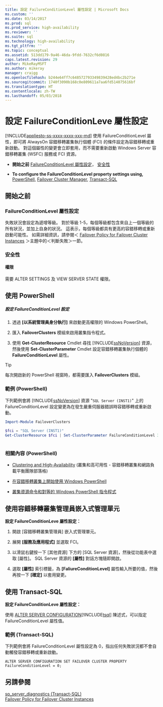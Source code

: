 ```yaml
---
title: 設定 FailureConditionLevel 屬性設定 | Microsoft Docs
ms.custom: ''
ms.date: 03/14/2017
ms.prod: sql
ms.prod_service: high-availability
ms.reviewer: ''
ms.suite: sql
ms.technology: high-availability
ms.tgt_pltfrm: ''
ms.topic: conceptual
ms.assetid: 513dd179-9a46-46da-9fdd-7632cf6d0816
caps.latest.revision: 29
author: MikeRayMSFT
ms.author: mikeray
manager: craigg
ms.openlocfilehash: b244e64ff7c648572793349839428ed4bc2b271e
ms.sourcegitcommit: 1740f3090b168c0e809611a7aa6fd514075616bf
ms.translationtype: HT
ms.contentlocale: zh-TW
ms.lasthandoff: 05/03/2018
---
```

# <a name="configure-failureconditionlevel-property-settings"></a>設定 FailureConditionLeve 屬性設定
[!INCLUDE[appliesto-ss-xxxx-xxxx-xxx-md](../../../includes/appliesto-ss-xxxx-xxxx-xxx-md.md)]
  使用 FailureConditionLevel 屬性，即可將 AlwaysOn 容錯移轉叢集執行個體 (FCI) 的條件設定為容錯移轉或重新啟動。 對這個屬性的變更會立即套用，而不需要重新啟動 Windows Server 容錯移轉叢集 (WSFC) 服務或 FCI 資源。  
  
-   **開始之前**  [FailureConditionLevel 屬性設定](#Restrictions)， [安全性](#Security)  
  
-   **To configure the FailureConditionLevel property settings using,** [PowerShell](#PowerShellProcedure), [Failover Cluster Manager](#WSFC), [Transact-SQL](#TsqlProcedure)  
  
##  <a name="BeforeYouBegin"></a> 開始之前  
  
###  <a name="Restrictions"></a> FailureConditionLevel 屬性設定  
 失敗狀況會設定為遞增等級。 對於等級 1-5，每個等級都包含來自上一個等級的所有狀況，並加上自身的狀況。 這表示，每個等級都具有更高的容錯移轉或重新啟動可能性。  如需詳細資訊，請參閱＜ [Failover Policy for Failover Cluster Instances](../../../sql-server/failover-clusters/windows/failover-policy-for-failover-cluster-instances.md) ＞主題中的＜判斷失敗＞一節。  
  
###  <a name="Security"></a> 安全性  
  
####  <a name="Permissions"></a> 權限  
 需要 ALTER SETTINGS 及 VIEW SERVER STATE 權限。  
  
##  <a name="PowerShellProcedure"></a> 使用 PowerShell  
  
##### <a name="to-configure-failureconditionlevel-settings"></a>設定 FailureConditionLevel 設定  
  
1.  透過 **[以系統管理員身分執行]** 來啟動更高權限的 Windows PowerShell。  
  
2.  匯入 **FailoverClusters** 模組來啟用叢集指令程式。  
  
3.  使用 **Get-ClusterResource** Cmdlet 尋找 [!INCLUDE[ssNoVersion](../../../includes/ssnoversion-md.md)] 資源，然後使用 **Set-ClusterParameter** Cmdlet 設定容錯移轉叢集執行個體的 **FailureConditionLevel** 屬性。  
  
> [!TIP]  
>  每次開啟新的 PowerShell 視窗時，都需要匯入 **FailoverClusters** 模組。  
  
### <a name="example-powershell"></a>範例 (PowerShell)  
 下列範例會將 [!INCLUDE[ssNoVersion](../../../includes/ssnoversion-md.md)] 資源 "`SQL Server (INST1)`" 上的 FailureConditionLevel 設定變更為在發生嚴重伺服器錯誤時容錯移轉或重新啟動。  
  
```powershell  
Import-Module FailoverClusters  
  
$fci = "SQL Server (INST1)"  
Get-ClusterResource $fci | Set-ClusterParameter FailureConditionLevel 3  
  
```  
  
### <a name="related-content-powershell"></a>相關內容 (PowerShell)  
  
-   [Clustering and High-Availability](http://blogs.msdn.com/b/clustering/archive/2009/05/23/9636665.aspx) (叢集和高可用性 - 容錯移轉叢集和網路負載平衡團隊部落格)  
  
-   [在容錯移轉叢集上開始使用 Windows PowerShell](http://technet.microsoft.com/library/ee619762\(WS.10\).aspx)  
  
-   [叢集資源命令和對等的 Windows PowerShell 指令程式](http://msdn.microsoft.com/library/ee619744.aspx#BKMK_resource)  
  
##  <a name="WSFC"></a> 使用容錯移轉叢集管理員嵌入式管理單元  
 **設定 FailureConditionLeve 屬性設定：**  
  
1.  開啟 [容錯移轉叢集管理員] 嵌入式管理單元。  
  
2.  展開 **[服務及應用程式]** 並選取 FCI。  
  
3.  以滑鼠右鍵按一下 [其他資源] 下方的 [SQL Server 資源]，然後從功能表中選取 [屬性]。 SQL Server 資源的 **[屬性]** 對話方塊隨即開啟。  
  
4.  選取 **[屬性]** 索引標籤，為 **[FaliureConditionLevel]** 屬性輸入所要的值，然後再按一下 **[確定]** 以套用變更。  
  
##  <a name="TsqlProcedure"></a> 使用 Transact-SQL  
 **設定 FailureConditionLeve 屬性設定：**  
  
 使用 [ALTER SERVER CONFIGURATION](../../../t-sql/statements/alter-server-configuration-transact-sql.md)[!INCLUDE[tsql](../../../includes/tsql-md.md)] 陳述式，可以指定 FailureConditionLevel 屬性值。  
  
###  <a name="TsqlExample"></a> 範例 &#40;Transact-SQL&#41;  
 下列範例會將 FailureConditionLevel 屬性設定為 0，指出任何失敗狀況都不會自動觸發容錯移轉或重新啟動。  
  
```  
ALTER SERVER CONFIGURATION SET FAILOVER CLUSTER PROPERTY FailureConditionLevel = 0;  
```  
  
## <a name="see-also"></a>另請參閱  
 [sp_server_diagnostics &#40;Transact-SQL&#41;](../../../relational-databases/system-stored-procedures/sp-server-diagnostics-transact-sql.md)   
 [Failover Policy for Failover Cluster Instances](../../../sql-server/failover-clusters/windows/failover-policy-for-failover-cluster-instances.md)  
  
  
